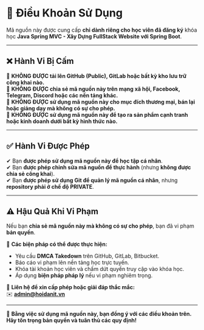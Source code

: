 # 🚨 Điều Khoản Sử Dụng


Mã nguồn này được cung cấp **chỉ dành riêng cho học viên đã đăng ký** khóa học **Java Spring MVC - Xây Dựng FullStack Website với Spring Boot**.  

---

## ❌ Hành Vi Bị Cấm  
🚫 **KHÔNG ĐƯỢC tải lên GitHub (Public), GitLab hoặc bất kỳ kho lưu trữ công khai nào.**  
🚫 **KHÔNG ĐƯỢC chia sẻ mã nguồn này trên mạng xã hội, Facebook, Telegram, Discord hoặc các nền tảng khác.**  
🚫 **KHÔNG ĐƯỢC sử dụng mã nguồn này cho mục đích thương mại, bán lại hoặc giảng dạy mà không có sự cho phép.**  
🚫 **KHÔNG ĐƯỢC sử dụng mã nguồn này để tạo ra sản phẩm cạnh tranh hoặc kinh doanh dưới bất kỳ hình thức nào.**  

---

## ✅ Hành Vi Được Phép  
✔ Bạn **được phép sử dụng mã nguồn này để học tập cá nhân**.  
✔ Bạn **được phép chỉnh sửa mã nguồn để thực hành** (nhưng **không được chia sẻ công khai**).  
✔ Bạn **được phép sử dụng Git để quản lý mã nguồn cá nhân**, nhưng **repository phải ở chế độ PRIVATE**.  

---

## ⚠️ Hậu Quả Khi Vi Phạm  
Nếu bạn **chia sẻ mã nguồn này mà không có sự cho phép**, bạn đã vi phạm **bản quyền**.  

📢 **Các biện pháp có thể được thực hiện:**  
- Yêu cầu **DMCA Takedown** trên GitHub, GitLab, Bitbucket.  
- Báo cáo vi phạm lên nền tảng học trực tuyến.  
- Khóa tài khoản học viên và chấm dứt quyền truy cập vào khóa học.  
- Áp dụng **biện pháp pháp lý** nếu vi phạm nghiêm trọng.  

📩 **Liên hệ để xin cấp phép hoặc giải đáp thắc mắc:**  
✉️ **admin@hoidanit.vn**  

---

🚀 **Bằng việc sử dụng mã nguồn này, bạn đồng ý với các điều khoản trên. Hãy tôn trọng bản quyền và tuân thủ các quy định!**  
